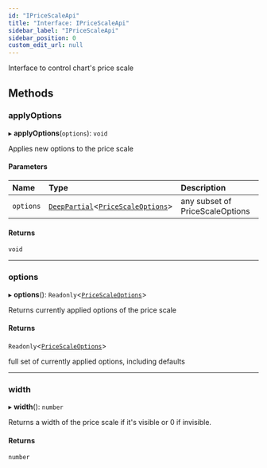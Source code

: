 ```yaml
---
id: "IPriceScaleApi"
title: "Interface: IPriceScaleApi"
sidebar_label: "IPriceScaleApi"
sidebar_position: 0
custom_edit_url: null
---
```


Interface to control chart's price scale

## Methods

### applyOptions

▸ **applyOptions**(`options`): `void`

Applies new options to the price scale

#### Parameters

| Name | Type | Description |
| :------ | :------ | :------ |
| `options` | [`DeepPartial`](../#deeppartial)<[`PriceScaleOptions`](PriceScaleOptions)\> | any subset of PriceScaleOptions |

#### Returns

`void`

___

### options

▸ **options**(): `Readonly`<[`PriceScaleOptions`](PriceScaleOptions)\>

Returns currently applied options of the price scale

#### Returns

`Readonly`<[`PriceScaleOptions`](PriceScaleOptions)\>

full set of currently applied options, including defaults

___

### width

▸ **width**(): `number`

Returns a width of the price scale if it's visible or 0 if invisible.

#### Returns

`number`
